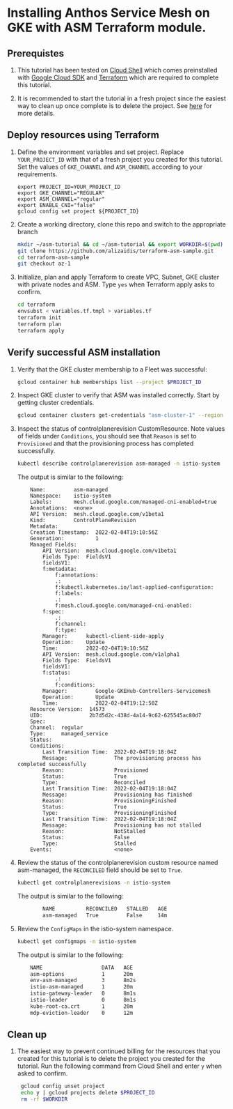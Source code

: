 # Installing Anthos Service Mesh on GKE with ASM Terraform module.

## Prerequistes 

1. This tutorial has been tested on [Cloud Shell](https://shell.cloud.google.com) which comes preinstalled with [Google Cloud SDK](https://cloud.google.com/sdk) and [Terraform](https://www.terraform.io/) which are required to complete this tutorial.

2. It is recommended to start the tutorial in a fresh project since the easiest way to clean up once complete is to delete the project. See [here](https://cloud.google.com/resource-manager/docs/creating-managing-projects) for more details.

## Deploy resources using Terraform

1. Define the environment variables and set project. Replace `YOUR_PROJECT_ID` with that of a fresh project you created for this tutorial. Set the values of `GKE_CHANNEL` and `ASM_CHANNEL` according to your requirements.

    ```
    export PROJECT_ID=YOUR_PROJECT_ID
    export GKE_CHANNEL="REGULAR"
    export ASM_CHANNEL="regular"
    export ENABLE_CNI="false"
    gcloud config set project ${PROJECT_ID}
    ```

1. Create a working directory, clone this repo and switch to the appropriate branch

    ```bash
    mkdir ~/asm-tutorial && cd ~/asm-tutorial && export WORKDIR=$(pwd)
    git clone https://github.com/alizaidis/terraform-asm-sample.git
    cd terraform-asm-sample
    git checkout az-1
    ```

1. Initialize, plan and apply Terraform to create VPC, Subnet, GKE cluster with private nodes and ASM. Type `yes` when Terraform apply asks to confirm.

    ```bash
    cd terraform
    envsubst < variables.tf.tmpl > variables.tf
    terraform init
    terraform plan
    terraform apply
    ```

## Verify successful ASM installation

1. Verify that the GKE cluster membership to a Fleet was successful:

    ```bash
    gcloud container hub memberships list --project $PROJECT_ID
    ```

1. Inspect GKE cluster to verify that ASM was installed correctly. Start by getting cluster credentials.

    ```bash
    gcloud container clusters get-credentials "asm-cluster-1" --region "us-central1" --project $PROJECT_ID
    ```

1. Inspect the status of controlplanerevision CustomResource. Note values of fields under `Conditions`, you should see that `Reason` is set to `Provisioned` and that the provisioning process has completed successfully.

    ```bash
    kubectl describe controlplanerevision asm-managed -n istio-system
    ```

    The output is similar to the following:

    ```
        Name:         asm-managed
        Namespace:    istio-system
        Labels:       mesh.cloud.google.com/managed-cni-enabled=true
        Annotations:  <none>
        API Version:  mesh.cloud.google.com/v1beta1
        Kind:         ControlPlaneRevision
        Metadata:
        Creation Timestamp:  2022-02-04T19:10:56Z
        Generation:          1
        Managed Fields:
            API Version:  mesh.cloud.google.com/v1beta1
            Fields Type:  FieldsV1
            fieldsV1:
            f:metadata:
                f:annotations:
                .:
                f:kubectl.kubernetes.io/last-applied-configuration:
                f:labels:
                .:
                f:mesh.cloud.google.com/managed-cni-enabled:
            f:spec:
                .:
                f:channel:
                f:type:
            Manager:      kubectl-client-side-apply
            Operation:    Update
            Time:         2022-02-04T19:10:56Z
            API Version:  mesh.cloud.google.com/v1alpha1
            Fields Type:  FieldsV1
            fieldsV1:
            f:status:
                .:
                f:conditions:
            Manager:         Google-GKEHub-Controllers-Servicemesh
            Operation:       Update
            Time:            2022-02-04T19:12:50Z
        Resource Version:  14573
        UID:               2b7d5d2c-438d-4a14-9c62-625545ac80d7
        Spec:
        Channel:  regular
        Type:     managed_service
        Status:
        Conditions:
            Last Transition Time:  2022-02-04T19:18:04Z
            Message:               The provisioning process has completed successfully
            Reason:                Provisioned
            Status:                True
            Type:                  Reconciled
            Last Transition Time:  2022-02-04T19:18:04Z
            Message:               Provisioning has finished
            Reason:                ProvisioningFinished
            Status:                True
            Type:                  ProvisioningFinished
            Last Transition Time:  2022-02-04T19:18:04Z
            Message:               Provisioning has not stalled
            Reason:                NotStalled
            Status:                False
            Type:                  Stalled
        Events:                    <none>
    ```
    
1. Review the status of the controlplanerevision custom resource named asm-managed, the `RECONCILED` field should be set to `True`.
    
    ```bash
    kubectl get controlplanerevisions -n istio-system
    ```

    The output is similar to the following:

    ```bash
            NAME          RECONCILED   STALLED   AGE
            asm-managed   True         False     14m
    ```

1. Review the `ConfigMaps` in the istio-system namespace.

    ```bash
    kubectl get configmaps -n istio-system
    ```

    The output is similar to the following:
 
    ```bash
        NAME                   DATA   AGE
        asm-options            1      20m
        env-asm-managed        3      8m2s
        istio-asm-managed      1      20m
        istio-gateway-leader   0      8m1s
        istio-leader           0      8m1s
        kube-root-ca.crt       1      20m
        mdp-eviction-leader    0      12m
    ```

## Clean up

1. The easiest way to prevent continued billing for the resources that you created for this tutorial is to delete the project you created for the tutorial. Run the following command from Cloud Shell and enter `y` when asked to confirm.

   ```bash
    gcloud config unset project
    echo y | gcloud projects delete $PROJECT_ID
    rm -rf $WORKDIR
    ```
